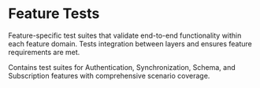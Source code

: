 # Feature Tests

Feature-specific test suites that validate end-to-end functionality within each feature domain. Tests integration between layers and ensures feature requirements are met.

Contains test suites for Authentication, Synchronization, Schema, and Subscription features with comprehensive scenario coverage.